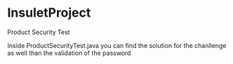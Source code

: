 # InsuletProject
Product Security Test

Inside ProductSecurityTest.java you can find the solution for the chanllenge as well than the validation of the password
